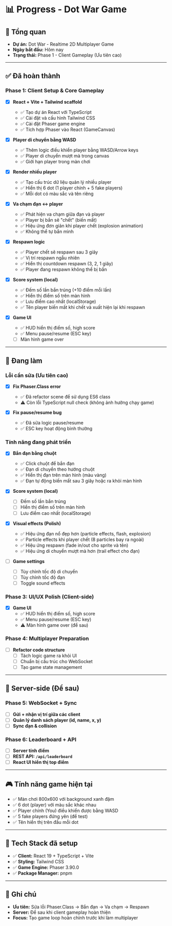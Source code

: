 # 📊 Progress - Dot War Game

## 🎯 Tổng quan
- **Dự án:** Dot War - Realtime 2D Multiplayer Game
- **Ngày bắt đầu:** Hôm nay
- **Trạng thái:** Phase 1 - Client Gameplay (Ưu tiên cao)

---

## ✅ Đã hoàn thành

### Phase 1: Client Setup & Core Gameplay
- [x] **React + Vite + Tailwind scaffold**
  - ✅ Tạo dự án React với TypeScript
  - ✅ Cài đặt và cấu hình Tailwind CSS
  - ✅ Cài đặt Phaser game engine
  - ✅ Tích hợp Phaser vào React (GameCanvas)

- [x] **Player di chuyển bằng WASD**
  - ✅ Thêm logic điều khiển player bằng WASD/Arrow keys
  - ✅ Player di chuyển mượt mà trong canvas
  - ✅ Giới hạn player trong màn chơi

- [x] **Render nhiều player**
  - ✅ Tạo cấu trúc dữ liệu quản lý nhiều player
  - ✅ Hiển thị 6 dot (1 player chính + 5 fake players)
  - ✅ Mỗi dot có màu sắc và tên riêng

- [x] **Va chạm đạn ↔ player**
  - ✅ Phát hiện va chạm giữa đạn và player
  - ✅ Player bị bắn sẽ "chết" (biến mất)
  - ✅ Hiệu ứng đơn giản khi player chết (explosion animation)
  - ✅ Không thể tự bắn mình

- [x] **Respawn logic**
  - ✅ Player chết sẽ respawn sau 3 giây
  - ✅ Vị trí respawn ngẫu nhiên
  - ✅ Hiển thị countdown respawn (3, 2, 1 giây)
  - ✅ Player đang respawn không thể bị bắn

- [x] **Score system (local)**
  - ✅ Đếm số lần bắn trúng (+10 điểm mỗi lần)
  - ✅ Hiển thị điểm số trên màn hình
  - ✅ Lưu điểm cao nhất (localStorage)
  - ✅ Tên player biến mất khi chết và xuất hiện lại khi respawn

- [x] **Game UI**
  - ✅ HUD hiển thị điểm số, high score
  - ✅ Menu pause/resume (ESC key)
  - [ ] Màn hình game over

---

## 🚧 Đang làm

### Lỗi cần sửa (Ưu tiên cao)
- [x] **Fix Phaser.Class error**
  - ✅ Đã refactor scene để sử dụng ES6 class
  - ⚠️ Còn lỗi TypeScript null check (không ảnh hưởng chạy game)

- [x] **Fix pause/resume bug**
  - ✅ Đã sửa logic pause/resume
  - ✅ ESC key hoạt động bình thường

### Tính năng đang phát triển
- [x] **Bắn đạn bằng chuột**
  - ✅ Click chuột để bắn đạn
  - ✅ Đạn di chuyển theo hướng chuột
  - ✅ Hiển thị đạn trên màn hình (màu vàng)
  - ✅ Đạn tự động biến mất sau 3 giây hoặc ra khỏi màn hình

- [x] **Score system (local)**
  - [ ] Đếm số lần bắn trúng
  - [ ] Hiển thị điểm số trên màn hình
  - [ ] Lưu điểm cao nhất (localStorage)

- [x] **Visual effects (Polish)**
  - ✅ Hiệu ứng đạn nổ đẹp hơn (particle effects, flash, explosion)
  - ✅ Particle effects khi player chết (8 particles bay ra ngoài)
  - ✅ Hiệu ứng respawn (fade in/out cho sprite và tên)
  - ✅ Hiệu ứng di chuyển mượt mà hơn (trail effect cho đạn)

- [ ] **Game settings**
  - [ ] Tùy chỉnh tốc độ di chuyển
  - [ ] Tùy chỉnh tốc độ đạn
  - [ ] Toggle sound effects

### Phase 3: UI/UX Polish (Client-side)
- [x] **Game UI**
  - ✅ HUD hiển thị điểm số, high score
  - ✅ Menu pause/resume (ESC key)
  - ⚠️ Màn hình game over (để sau)

### Phase 4: Multiplayer Preparation
- [ ] **Refactor code structure**
  - [ ] Tách logic game ra khỏi UI
  - [ ] Chuẩn bị cấu trúc cho WebSocket
  - [ ] Tạo game state management

---

## 🔄 Server-side (Để sau)

### Phase 5: WebSocket + Sync
- [ ] **Gửi + nhận vị trí giữa các client**
- [ ] **Quản lý danh sách player (id, name, x, y)**
- [ ] **Sync đạn & collision**

### Phase 6: Leaderboard + API
- [ ] **Server tính điểm**
- [ ] **REST API: `/api/leaderboard`**
- [ ] **React UI hiển thị top điểm**

---

## 🎮 Tính năng game hiện tại
- ✅ Màn chơi 800x600 với background xanh đậm
- ✅ 6 dot (player) với màu sắc khác nhau
- ✅ Player chính (You) điều khiển được bằng WASD
- ✅ 5 fake players đứng yên (để test)
- ✅ Tên hiển thị trên đầu mỗi dot

---

## 🔧 Tech Stack đã setup
- ✅ **Client:** React 19 + TypeScript + Vite
- ✅ **Styling:** Tailwind CSS
- ✅ **Game Engine:** Phaser 3.90.0
- ✅ **Package Manager:** pnpm

---

## 📝 Ghi chú
- **Ưu tiên:** Sửa lỗi Phaser.Class → Bắn đạn → Va chạm → Respawn
- **Server:** Để sau khi client gameplay hoàn thiện
- **Focus:** Tạo game loop hoàn chỉnh trước khi làm multiplayer 